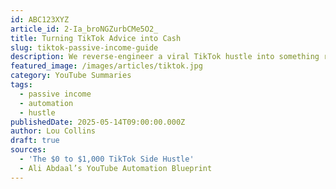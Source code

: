 ```yaml
---
id: ABC123XYZ
article_id: 2-Ia_broNGZurbCMe5O2_
title: Turning TikTok Advice into Cash
slug: tiktok-passive-income-guide
description: We reverse-engineer a viral TikTok hustle into something real and sustainable.
featured_image: /images/articles/tiktok.jpg
category: YouTube Summaries
tags:
  - passive income
  - automation
  - hustle
publishedDate: 2025-05-14T09:00:00.000Z
author: Lou Collins
draft: true
sources:
  - 'The $0 to $1,000 TikTok Side Hustle'
  - Ali Abdaal’s YouTube Automation Blueprint
---
```


